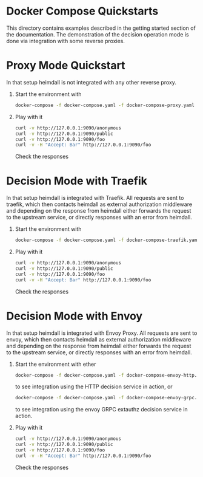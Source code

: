 # Docker Compose Quickstarts

This directory contains examples described in the getting started section of the documentation. The demonstration of the decision operation mode is done via integration with some reverse proxies.

# Proxy Mode Quickstart

In that setup heimdall is not integrated with any other reverse proxy.

1. Start the environment with

   ```bash
   docker-compose -f docker-compose.yaml -f docker-compose-proxy.yaml up
   ```

2. Play with it

   ```bash
   curl -v http://127.0.0.1:9090/anonymous
   curl -v http://127.0.0.1:9090/public
   curl -v http://127.0.0.1:9090/foo
   curl -v -H "Accept: Bar" http://127.0.0.1:9090/foo
   ```
   
   Check the responses

# Decision Mode with Traefik

In that setup heimdall is integrated with Traefik. All requests are sent to traefik, which then contacts heimdall as external authorization middleware and depending on the response from heimdall either forwards the request to the upstream service, or directly responses with an error from heimdall.

1. Start the environment with

   ```bash
   docker-compose -f docker-compose.yaml -f docker-compose-traefik.yaml up
   ```

2. Play with it

   ```bash
   curl -v http://127.0.0.1:9090/anonymous
   curl -v http://127.0.0.1:9090/public
   curl -v http://127.0.0.1:9090/foo
   curl -v -H "Accept: Bar" http://127.0.0.1:9090/foo
   ```

   Check the responses

# Decision Mode with Envoy

In that setup heimdall is integrated with Envoy Proxy. All requests are sent to envoy, which then contacts heimdall as external authorization middleware and depending on the response from heimdall either forwards the request to the upstream service, or directly responses with an error from heimdall.

1. Start the environment with
   ether

   ```bash
   docker-compose -f docker-compose.yaml -f docker-compose-envoy-http.yaml up
   ```
   
   to see integration using the HTTP decision service in action, or

   ```bash
   docker-compose -f docker-compose.yaml -f docker-compose-envoy-grpc.yaml up
   ```

   to see integration using the envoy GRPC extauthz decision service in action.

2. Play with it

   ```bash
   curl -v http://127.0.0.1:9090/anonymous
   curl -v http://127.0.0.1:9090/public
   curl -v http://127.0.0.1:9090/foo
   curl -v -H "Accept: Bar" http://127.0.0.1:9090/foo
   ```

   Check the responses